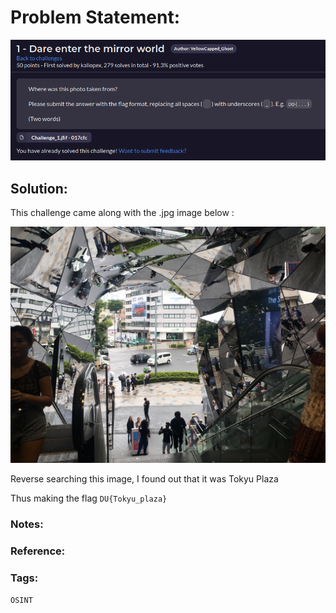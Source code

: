 # Problem Statement:
![question](https://raw.githubusercontent.com/0x41head/CTF-Writeups/main/src/DOA2021ctf/OSINT/Dare%20enter%20the%20mirror%20world/ques.png)

## Solution:
This challenge came along with the .jpg image below :

![quest](https://raw.githubusercontent.com/0x41head/CTF-Writeups/main/src/DOA2021ctf/OSINT/Dare%20enter%20the%20mirror%20world/c1.jfif)

Reverse searching this image, I found out that it was Tokyu Plaza

Thus making the flag `DU{Tokyu_plaza}`

### Notes:
### Reference:

### Tags:
`OSINT`
